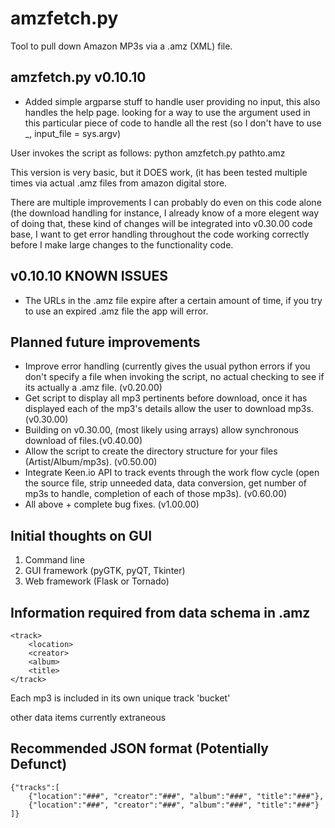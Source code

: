 amzfetch.py
===========

Tool to pull down Amazon MP3s via a .amz (XML) file.

amzfetch.py v0.10.10
------------------------------------

* Added simple argparse stuff to handle user providing no input, this also handles the help page. looking for a way to use the argument used in this particular piece of code to handle all the rest (so I don't have to use _, input_file = sys.argv)

User invokes the script as follows:
    python amzfetch.py pathto.amz
    
This version is very basic, but it DOES work, (it has been tested multiple times via actual .amz files from amazon digital store.

There are multiple improvements I can probably do even on this code alone (the download handling for instance, I already know of a more elegent way of doing that, these kind of changes will be integrated into v0.30.00 code base, I want to get error handling throughout the code working correctly before I make large changes to the functionality code.

v0.10.10 KNOWN ISSUES
---------------------

* The URLs in the .amz file expire after a certain amount of time, if you try to use an expired .amz file the app will error.

Planned future improvements
---------------------------

* Improve error handling (currently gives the usual python errors if you don't specify a file when invoking the script, no actual checking to see if its actually a .amz file. (v0.20.00)
* Get script to display all mp3 pertinents before download, once it has displayed each of the mp3's details allow the user to download mp3s. (v0.30.00)
* Building on v0.30.00, (most likely using arrays) allow synchronous download of files.(v0.40.00)
* Allow the script to create the directory structure for your files (Artist/Album/mp3s). (v0.50.00)
* Integrate Keen.io API to track events through the work flow cycle (open the source file, strip unneeded data, data conversion, get number of mp3s to handle, completion of each of those mp3s). (v0.60.00)
* All above + complete bug fixes. (v1.00.00)

Initial thoughts on GUI
-----------------------

1. Command line
2. GUI framework (pyGTK, pyQT, Tkinter)
3. Web framework (Flask or Tornado)

Information required from data schema in .amz
---------------------------------------------

```
<track>
	<location>
	<creator>
	<album>
	<title>
</track>
```
Each mp3 is included in its own unique track 'bucket'

other data items currently extraneous

Recommended JSON format (Potentially Defunct)
---------------------------------------------

```
{"tracks":[
    {"location":"###", "creator":"###", "album":"###", "title":"###"},
	{"location":"###", "creator":"###", "album":"###", "title":"###"}
]}
```
